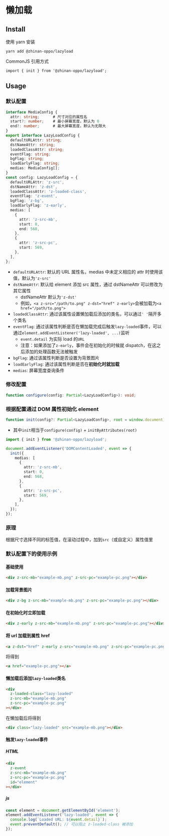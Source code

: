# 懒加载

## Install

使用 yarn 安装

```
yarn add @zhinan-oppo/lazyload
```

CommonJS 引用方式

```
import { init } from '@zhinan-oppo/lazyload';
```

## Usage

### 默认配置

```typescript
interface MediaConfig {
  attr: string;      # 尺寸对应的属性名
  start?: number;    # 最小屏幕宽度，默认为 0
  end?: number;      # 最大屏幕宽度，默认为无限大
}
export interface LazyLoadConfig {
  defaultURLAttr: string;
  dstNameAttr: string;
  loadedClassAttr: string;
  eventFlag: string;
  bgFlag: string;
  loadEarlyFlag: string;
  medias: MediaConfig[];
}
const config: LazyLoadConfig = {
  defaultURLAttr: 'z-src',
  dstNameAttr: 'z-dst',
  loadedClassAttr: 'z-loaded-class',
  eventFlag: 'z-event',
  bgFlag: 'z-bg',
  loadEarlyFlag: 'z-early',
  medias: [
    {
      attr: 'z-src-mb',
      start: 0,
      end: 568,
    },
    {
      attr: 'z-src-pc',
      start: 569,
    },
  ],
};

```

- `defaultURLAttr`: 默认的 URL 属性名，medias 中未定义相应的 attr 时使用该值，默认为`'z-src'`
- `dstNameAttr`: 默认给 element 添加 src 属性，通过 dstNameAttr 可以修改为其它属性
  - dstNameAttr 默认为`'z-dst'`
  - 例如，`<a z-src="/path/to.png" z-dst="href" z-early>`会被加载为`<a href="/path/to.png">`
- `loadedClassAttr`: 通过该属性设置懒加载后添加的类名，可以通过`' '`隔开多个类名
- `eventFlag`: 通过该属性判断是否在懒加载完成后触发`lazy-loaded`事件，可以通过`element.addEventListener('lazy-loaded', ...)`监听
  - `event.detail` 为实际 load 的`URL`
  - 注意：如果添加了`z-early`，事件会在初始化的时候就 dispatch，在这之后添加的处理函数无法被触发
- `bgFlag`: 通过该属性判断是否设置为背景图片
- `loadEarlyFlag`: 通过该属性判断是否在**初始化时就加载**
- `medias`: 屏幕宽度查询条件

### 修改配置

```typescript
function configure(config: Partial<LazyLoadConfig>): void;
```

### 根据配置通过 DOM 属性初始化 element

```typescript
function init(config?: Partial<LazyLoadConfig>, root = window.document): void;
```

- 其中`init`相当于`configure(config)` + `initByAttributes(root)`

```typescript
import { init } from '@zhinan-oppo/lazyload';

document.addEventListener('DOMContentLoaded', event => {
  init({
    medias: [
      {
        attr: 'z-src-mb',
        start: 0,
        end: 568,
      },
      {
        attr: 'z-src-pc',
        start: 569,
      },
    ],
  });
});
```

### 原理

根据尺寸选择不同的标签值，在滚动过程中，加到`src`（或自定义）属性值里

### 默认配置下的使用示例

#### 基础使用

```html
<div z-src-mb="example-mb.png" z-src-pc="example-pc.png"></div>
```

#### 加载背景图片

```html
<div z-bg z-src-mb="example-mb.png" z-src-pc="example-pc.png"></div>
```

#### 在初始化时立即加载

```html
<div z-early z-src-mb="example-mb.png" z-src-pc="example-pc.png"></div>
```

#### 将 url 加载到属性 href

```html
<a z-dst="href" z-early z-src="example-mb.png" z-src-pc="example-pc.png"></a>
```

将得到

```html
<a href="example-pc.png"></a>
```

#### 懒加载后添加`lazy-loaded`类名

```html
<div
  z-loaded-class="lazy-loaded"
  z-src-mb="example-mb.png"
  z-src-pc="example-pc.png"
></div>
```

在懒加载后将得到

```html
<div class="lazy-loaded" src="example-mb.png"></div>
```

#### 触发`lazy-loaded`事件

##### HTML

```html
<div
  z-event
  z-src-mb="example-mb.png"
  z-src-pc="example-pc.png"
  id="element"
></div>
```

##### js

```javascript
const element = document.getElementById('element');
element.addEventListener('lazy-loaded', event => {
  console.log(`Loaded URL: ${event.detail}`);
  event.preventDefault(); // 可以阻止 z-loaded-class 被添加
});
```
